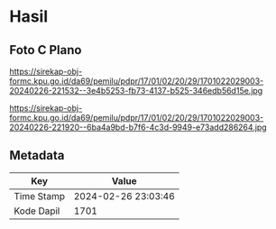 # Hasil

## Foto C Plano

https://sirekap-obj-formc.kpu.go.id/da69/pemilu/pdpr/17/01/02/20/29/1701022029003-20240226-221532--3e4b5253-fb73-4137-b525-346edb56d15e.jpg

https://sirekap-obj-formc.kpu.go.id/da69/pemilu/pdpr/17/01/02/20/29/1701022029003-20240226-221920--6ba4a9bd-b7f6-4c3d-9949-e73add286264.jpg


## Metadata

| Key        | Value               |
| ---------- | ------------------- |
| Time Stamp | 2024-02-26 23:03:46 |
| Kode Dapil | 1701                |



